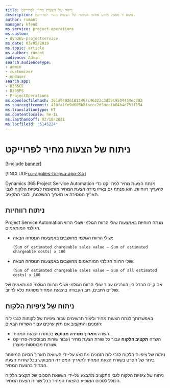 ```yaml
---
title: ניתוח של הצעות מחיר לפרוייקט
description: נושא זו מספק מידע אודות הניתוח של הצעות מחיר לפרוייקט.
author: rumant
manager: kfend
ms.service: project-operations
ms.custom:
- dyn365-projectservice
ms.date: 03/05/2019
ms.topic: article
ms.author: rumant
audience: Admin
search.audienceType:
- admin
- customizer
- enduser
search.app:
- D365CE
- D365PS
- ProjectOperations
ms.openlocfilehash: 361a940261811467c46222c3d58c9504434ec882
ms.sourcegitcommit: 418fa1fe9d605b8faccc2d5dee1b04b4e753f194
ms.translationtype: HT
ms.contentlocale: he-IL
ms.lasthandoff: 02/10/2021
ms.locfileid: "5145224"
---
```

# <a name="analysis-of-project-quotes"></a>ניתוח של הצעות מחיר לפרוייקט

[!include [banner](../includes/psa-now-project-operations.md)]

[!INCLUDE[cc-applies-to-psa-app-3.x](../includes/cc-applies-to-psa-app-3x.md)]

Dynamics 365 Project Service Automation מנתח הצעות מחיר לפרוייקט כדי להעריך רווחיות. הוא מנתח גם באיזו מידה הצעת המחיר מותאמת לציפיות הלקוח לגבי תאריך המסירה או תאריך ההשלמה, ולגבי התקציב.

## <a name="profitability-analysis"></a>ניתוח רווחיות

Project Service Automation מנתח רווחיות באמצעות שולי הרווח הגולמי ושולי הרווי הגולמי המותאמים.

- שולי הרווח הגולמי מחושבים באמצעות הנוסחה הבאה:

  `
    (Sum of estimated chargeable sales value – Sum of estimated chargeable costs) x 100
  `
- שולי הרווח הגולמי המותאמים מחושבים באמצעות הנוסחה הבאה:

  `
    (Sum of estimated chargeable sales value – Sum of all estimated costs) x 100
  `

אם קיים הבדל בין הערכים עבור שולי הרווח הגולמי ושולי הרווח הגולמי המותאמים של שוליים רחבים, רוב העבודה בהצעת המחיר מסווגת כלא לחיוב.

## <a name="analysis-of-customer-expectations"></a>ניתוח של ציפיות הלקוח

באפשרותך לנתח הצעות מחיר וליצור תרשימים עבור ציפיות של לקוחות לגבי לוח הזמנים והתקציב אם תזין ערכים עבור השדות הבאים:

- השדה **תאריך מסירה מבוקש** בכותרת הצעת המחיר.
- השדה **תקציב הלקוח** עבור כל שורת הצעת מחיר (עבור שורות מבוססות-פרוייקט ושורות מבוססות-מוצר).

ניתוח של ציפיות הלקוח לגבי לוח הזמנים מתבצע על-ידי השוואת תאריך הסיום המאוחר ביתר של הפרט בשורת הצעת המחיר לתאריך המסירה המבוקש בכל שורות הצעת המחיר בהצעת המחיר.

ניתוח של ציפיות הלקוח לגבי התקציב מתבצע על-ידי השוואת הסכום של תקציב הלקוח הכולל לסכום המופיע בהצעת המחיר בכל שורות הצעת המחיר.
